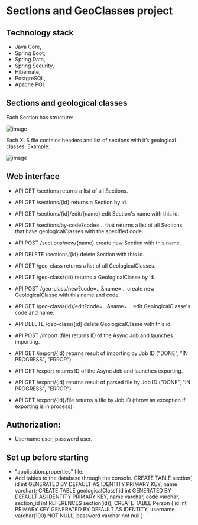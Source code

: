 # Sections and GeoClasses project

## Technology stack

- Java Core,
- Spring Boot,
- Spring Data,
- Spring Security,
- Hibernate,
- PostgreSQL,
- Apache POI.

## Sections and geological classes

Each Section has structure:

![image](https://user-images.githubusercontent.com/119116584/224563576-bfab3764-65b1-480e-b7af-55ae9b0477c3.png)

Each XLS file contains headers and list of sections with it’s geological classes. Example:

![image](https://user-images.githubusercontent.com/119116584/224563622-452d4a2c-1c7d-4617-96d8-d7449fa4fd39.png)

## Web interface
- API GET /sections returns a list of all Sections.
- API GET /sections/{id} returns a Section by id.
- API GET /sections/{id}/edit/{name} edit Section's name with this id.
- API GET /sections/by-code?code=... that returns a list of all Sections that have geologicalClasses with the specified code.
- API POST /sections/new/{name} create new Section with this name.
- API DELETE /sections/{id} delete Section with this id.

- API GET /geo-class returns a list of all GeologicalClasses.
- API GET /geo-class/{id} returns a GeologicalClasse by id.
- API POST /geo-class/new?code=...&name=... create new GeologicalClasse with this name and code.
- API GET /geo-class/{id}/edit?code=...&name=... edit GeologicalClasse's code and name.
- API DELETE /geo-class/{id} delete GeologicalClasse with this id.

- API POST /import (file) returns ID of the Async Job and launches importing.
- API GET /import/{id} returns result of importing by Job ID ("DONE", "IN PROGRESS", "ERROR").
- API GET /export returns ID of the Async Job and launches exporting.
- API GET /export/{id} returns result of parsed file by Job ID ("DONE", "IN PROGRESS", "ERROR").
- API GET /export/{id}/file returns a file by Job ID (throw an exception if exporting is in process).

## Authorization:
- Username user, password user.

## Set up before starting

- "application.properties" file.
- Add tables to the database through the console.
CREATE TABLE section(
    id int GENERATED BY DEFAULT AS IDENTITY PRIMARY KEY,
    name varchar);
CREATE TABLE geologicalClass(
    id int GENERATED BY DEFAULT AS IDENTITY PRIMARY KEY,
    name varchar,
    code varchar,
    section_id int REFERENCES section(id));
    CREATE TABLE Person (
    id int PRIMARY KEY GENERATED BY DEFAULT AS IDENTITY,
    username varchar(100) NOT NULL,
    password varchar not null
)
